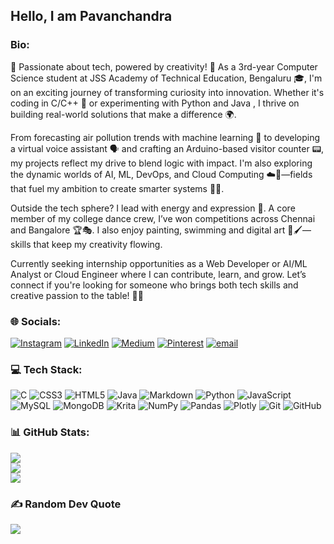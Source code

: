 ## Hello, I am Pavanchandra

### Bio:
🌟 Passionate about tech, powered by creativity! 🎨
As a 3rd-year Computer Science student at JSS Academy of Technical Education, Bengaluru 🎓, I'm on an exciting journey of transforming curiosity into innovation. Whether it's coding in C/C++ 🔧 or experimenting with Python and Java , I thrive on building real-world solutions that make a difference 🌍.

From forecasting air pollution trends with machine learning 🤖 to developing a virtual voice assistant 🗣️ and crafting an Arduino-based visitor counter 📟, my projects reflect my drive to blend logic with impact. I'm also exploring the dynamic worlds of AI, ML, DevOps, and Cloud Computing ☁️🚀—fields that fuel my ambition to create smarter systems 🧠💡.

Outside the tech sphere? I lead with energy and expression 💃. A core member of my college dance crew, I’ve won competitions across Chennai and Bangalore 🏆🎭. I also enjoy painting, swimming and digital art 🎨🖌️—skills that keep my creativity flowing.

Currently seeking internship opportunities as a Web Developer or AI/ML Analyst or Cloud Engineer where I can contribute, learn, and grow. Let’s connect if you're looking for someone who brings both tech skills and creative passion to the table! 🔗✨


### 🌐 Socials:
[![Instagram](https://img.shields.io/badge/Instagram-%23E4405F.svg?logo=Instagram&logoColor=white)](https://instagram.com/pavan_devang_l) [![LinkedIn](https://img.shields.io/badge/LinkedIn-%230077B5.svg?logo=linkedin&logoColor=white)](https://linkedin.com/in/pavanchandra-devang-l) [![Medium](https://img.shields.io/badge/Medium-12100E?logo=medium&logoColor=white)](https://medium.com/@pavanchandradevangl) [![Pinterest](https://img.shields.io/badge/Pinterest-%23E60023.svg?logo=Pinterest&logoColor=white)](https://in.pinterest.com/parikshith152/_created/) [![email](https://img.shields.io/badge/Email-D14836?logo=gmail&logoColor=white)](mailto:pavanchandradevangl@gmail.com) 

### 💻 Tech Stack:
![C](https://img.shields.io/badge/c-%2300599C.svg?style=for-the-badge&logo=c&logoColor=white) ![CSS3](https://img.shields.io/badge/css3-%231572B6.svg?style=for-the-badge&logo=css3&logoColor=white) ![HTML5](https://img.shields.io/badge/html5-%23E34F26.svg?style=for-the-badge&logo=html5&logoColor=white) ![Java](https://img.shields.io/badge/java-%23ED8B00.svg?style=for-the-badge&logo=openjdk&logoColor=white) ![Markdown](https://img.shields.io/badge/markdown-%23000000.svg?style=for-the-badge&logo=markdown&logoColor=white) ![Python](https://img.shields.io/badge/python-3670A0?style=for-the-badge&logo=python&logoColor=ffdd54) ![JavaScript](https://img.shields.io/badge/javascript-%23323330.svg?style=for-the-badge&logo=javascript&logoColor=%23F7DF1E) ![MySQL](https://img.shields.io/badge/mysql-4479A1.svg?style=for-the-badge&logo=mysql&logoColor=white) ![MongoDB](https://img.shields.io/badge/MongoDB-%234ea94b.svg?style=for-the-badge&logo=mongodb&logoColor=white) ![Krita](https://img.shields.io/badge/Krita-203759?style=for-the-badge&logo=krita&logoColor=EEF37B) ![NumPy](https://img.shields.io/badge/numpy-%23013243.svg?style=for-the-badge&logo=numpy&logoColor=white) ![Pandas](https://img.shields.io/badge/pandas-%23150458.svg?style=for-the-badge&logo=pandas&logoColor=white) ![Plotly](https://img.shields.io/badge/Plotly-%233F4F75.svg?style=for-the-badge&logo=plotly&logoColor=white) ![Git](https://img.shields.io/badge/git-%23F05033.svg?style=for-the-badge&logo=git&logoColor=white) ![GitHub](https://img.shields.io/badge/github-%23121011.svg?style=for-the-badge&logo=github&logoColor=white)
### 📊 GitHub Stats:
![](https://github-readme-stats.vercel.app/api?username=Pavanchandra-15&theme=tokyonight&hide_border=false&include_all_commits=false&count_private=false)<br/>
![](https://nirzak-streak-stats.vercel.app/?user=Pavanchandra-15&theme=tokyonight&hide_border=false)<br/>
![](https://github-readme-stats.vercel.app/api/top-langs/?username=Pavanchandra-15&theme=tokyonight&hide_border=false&include_all_commits=false&count_private=false&layout=compact)

### ✍️ Random Dev Quote
![](https://quotes-github-readme.vercel.app/api?type=horizontal&theme=radical)
